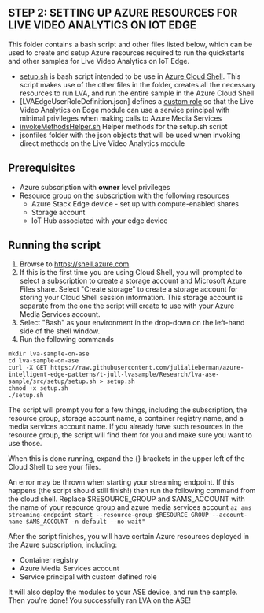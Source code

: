 ## STEP 2: SETTING UP AZURE RESOURCES FOR LIVE VIDEO ANALYTICS ON IOT EDGE ##

This folder contains a bash script and other files listed below, which can be used to create and setup Azure resources required to run the quickstarts and other samples for Live Video Analytics on IoT Edge.

- [setup.sh](https://github.com/julialieberman/azure-intelligent-edge-patterns/blob/t-jull-lvasample/Research/lva-ase-sample/src/setup/setup.sh) is bash script intended to be use in [Azure Cloud Shell](http://shell.azure.com/). This script makes use of the other files in the folder, creates all the necessary resources to run LVA, and run the entire sample in the Azure Cloud Shell
- [LVAEdgeUserRoleDefinition.json] defines a [custom role](https://docs.microsoft.com/azure/role-based-access-control/custom-roles) so that the Live Video Analytics on Edge module can use a service principal with minimal privileges when making calls to Azure Media Services
- [invokeMethodsHelper.sh](https://github.com/julialieberman/azure-intelligent-edge-patterns/blob/t-jull-lvasample/Research/lva-ase-sample/src/setup/invokeMethodsHelper.sh) Helper methods for the setup.sh script
- jsonfiles folder with the json objects that will be used when invoking direct methods on the Live Video Analytics module

## Prerequisites
* Azure subscription with __owner__ level privileges
* Resource group on the subscription with the following resources
    * Azure Stack Edge device - set up with compute-enabled shares
    * Storage account
    * IoT Hub associated with your edge device

## Running the script
1. Browse to https://shell.azure.com.
2. If this is the first time you are using Cloud Shell, you will prompted to select a subscription to create a storage account and Microsoft Azure Files share. Select "Create storage" to create a storage account for storing your Cloud Shell session information. This storage account is separate from the one the script will create to use with your Azure Media Services account.
3. Select "Bash" as your environment in the drop-down on the left-hand side of the shell window.
4. Run the following commands

```
mkdir lva-sample-on-ase
cd lva-sample-on-ase
curl -X GET https://raw.githubusercontent.com/julialieberman/azure-intelligent-edge-patterns/t-jull-lvasample/Research/lva-ase-sample/src/setup/setup.sh > setup.sh
chmod +x setup.sh
./setup.sh
```

The script will prompt you for a few things, including the subscription, the resource group, storage account name, a container registry name, and a media services account name. If you already have such resources in the resource group, the script will find them for you and make sure you want to use those.

When this is done running, expand the {} brackets in the upper left of the Cloud Shell to see your files.

An error may be thrown when starting your streaming endpoint. If this happens (the script should still finish!) then run the following command from the cloud shell. Replace $RESOURCE_GROUP and $AMS_ACCOUNT with the name of your resource group and azure media services account
``` az ams streaming-endpoint start --resource-group $RESOURCE_GROUP --account-name $AMS_ACCOUNT -n default --no-wait" ```

After the script finishes, you will have certain Azure resources deployed in the Azure subscription, including:

* Container registry
* Azure Media Services account
* Service principal with custom defined role

It will also deploy the modules to your ASE device, and run the sample. Then you're done! You successfully ran LVA on the ASE!

